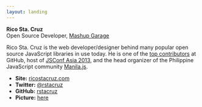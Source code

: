 ```yaml
---
layout: landing
---
```


**Rico Sta. Cruz**<br>
Open Source Developer, [Mashup Garage](http://www.mashupgarage.com)

Rico Sta. Cruz is the web developer/designer behind many popular open source 
JavaScript libraries in use today. He is one of the [top contributors] at 
GitHub, host of [JSConf Asia 2013], and the head organizer of the Philippine 
JavaScript community [Manila.js].

* __Site:__ [ricostacruz.com]
* __Twitter:__ [@rstacruz](https://twitter.com/rstacruz)
* __GitHub:__ [rstacruz](https://github.com/rstacruz)
* __Picture:__ [here](images/picture2.png)

[top contributors]: http://git.io/top
[ricostacruz.com]: http://ricostacruz.com
[Manila.js]: http://manilajs.com
[Nadarei]: http://nadarei.co
[JSConf Asia 2013]: http://2013.jsconf.asia
